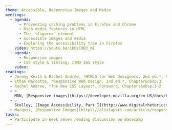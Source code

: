 ```yaml
---
theme: Accessible, Responsive Images and Media
meetings:
  - agenda:
      - Preventing caching problems in Firefox and Chrome
      - Rich media features in HTML
      - The `<figure>` element
      - Accessible images and media
      - Exploring the accessibility tree in Firefox
    video: https://youtu.be/ikOzCmB3_mI
  - agenda:
      - Responsive images
      - CSS style & linting; ITMD 361 style
    video:
readings:
  - Jeremy Keith & Rachel Andrew, *HTML5 for Web Designers, 2nd ed.*, Chapter&nbsp;3
  - Ethan Marcotte, *Responsive Web Design, 2nd ed.*, Chapter&nbsp;3
  - Rachel Andrew, *The New CSS Layout*, Foreword, Chapters&nbsp;1–2
  - >
    MDN, [Responsive images](https://developer.mozilla.org/en-US/docs/Learn/HTML/Multimedia_and_embedding/Responsive_images)
  - >
    Stolley, [Image Accessibility, Part I](http://www.digitalrhetoriccollaborative.org/2016/06/15/image-accessibility-part-i-beyond-alt-attributes/) and [Part II](https://www.digitalrhetoriccollaborative.org/2016/06/21/image-accessibility-part-ii-beyond-src-attributes/)
  - Marquis, [Responsive Images](https://alistapart.com/article/responsive-images/)
tasks:
  - Participate in Week Seven reading discussion on Basecamp
---
```

